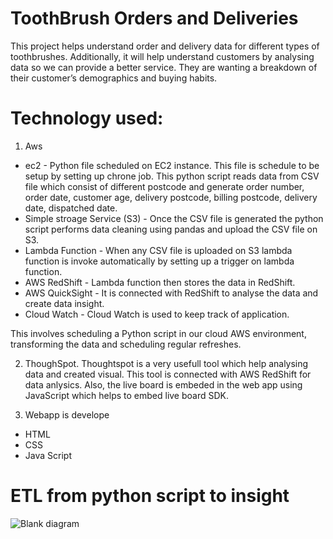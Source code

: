 # ToothBrush Orders and Deliveries

This project helps understand order and delivery data for different types of toothbrushes. Additionally, it will help understand customers by analysing data so we can provide a better service. They are wanting a breakdown of their customer’s demographics and buying habits. 

# Technology used:
1. Aws

- ec2 - Python file scheduled on EC2 instance. This file is schedule to be setup by setting up chrone job. This python script reads data from CSV file which consist of different postcode and generate order number, order date, customer age, delivery postcode, billing postcode, delivery date, dispatched date.
- Simple stroage Service (S3) - Once the CSV file is generated the python script performs data cleaning using pandas and upload the CSV file on S3.
- Lambda Function - When any CSV file is uploaded on S3 lambda function is invoke automatically by setting up a trigger on lambda function.
- AWS RedShift - Lambda function then stores the data in RedShift.
- AWS QuickSight - It is connected with RedShift to analyse the data and create data insight.
- Cloud Watch -  Cloud Watch is used to keep track of application.

This involves scheduling a Python script in our cloud AWS environment, transforming the data and scheduling regular refreshes. 

2. ThoughSpot. Thoughtspot is a very usefull tool which help analysing data and created visual. This tool is connected with AWS RedShift for data anlysics. Also, the live board is embeded in the web app using JavaScript which helps to embed live board SDK.

3. Webapp is develope

- HTML
- CSS
- Java Script

# ETL from python script to insight

![Blank diagram](https://user-images.githubusercontent.com/92796969/211846153-7ef55429-337e-496e-a523-8a1f62b8e38f.jpeg)


